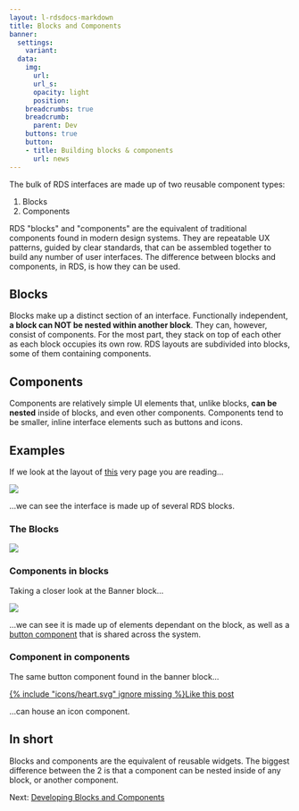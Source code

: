 ```yaml
---
layout: l-rdsdocs-markdown
title: Blocks and Components
banner:
  settings:
    variant: 
  data:
    img:
      url: 
      url_s: 
      opacity: light
      position: 
    breadcrumbs: true
    breadcrumb:
      parent: Dev
    buttons: true
    button: 
    - title: Building blocks & components
      url: news
---
```

The bulk of RDS interfaces are made up of two reusable component types:

1. Blocks
2. Components

RDS "blocks" and "components" are the equivalent of traditional components found in modern design systems. They are repeatable UX patterns, guided by clear standards, that can be assembled together to build any number of user interfaces. The difference between blocks and components, in RDS, is how they can be used.

## Blocks 
  Blocks make up a distinct section of an interface. Functionally independent, __a block can NOT be nested within another block__. They can, however, consist of components. For the most part, they stack on top of each other as each block occupies its own row. RDS layouts are subdivided into blocks, some of them containing components.

## Components
Components are relatively simple UI elements that, unlike blocks, __can be nested__ inside of blocks, and even other components. Components tend to be smaller, inline interface elements such as buttons and icons.

## Examples
If we look at the layout of <a href="#">this</a> very page you are reading...

<img src="http://cu-raven.s3.amazonaws.com/assets/img/docs/docs-block-page.png" />
 
...we can see the interface is made up of several RDS blocks.

### The Blocks

<img src="http://cu-raven.s3.amazonaws.com/assets/img/docs/page-blocks.png" />

### Components in blocks

Taking a closer look at the Banner block... 

<img src="http://cu-raven.s3.amazonaws.com/assets/img/docs/banner-block.png" />

...we can see it is made up of elements dependant on the block, as well as a [button component](#) that is shared across the system.

### Component in components
The same button component found in the banner block...

<a class="c-buttons-button" href="https://central.wordcamp.org" role="button"><span class="u-icon u-icon-text" aria-hidden="true">{% include "icons/heart.svg" ignore missing %}</span>Like this post</a>

...can house an icon component.

## In short

Blocks and components are the equivalent of reusable widgets. The biggest difference between the 2 is that a component can be nested inside of any block, or another component.

Next: [Developing Blocks and Components](developing-blocks-components/) 







